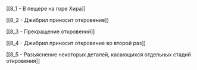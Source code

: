 

[[8_1 - В пещере на горе Хира]]

[[8_2 - Джибрил приносит откровение]]

[[8_3 - Прекращение откровений]]

[[8_4 - Джибрил приносит откровение во второй раз]]

[[8_5 - Разъяснение некоторых деталей, касающихся отдельных стадий откровения]]

